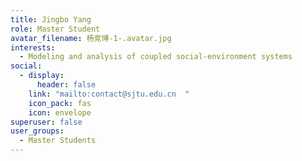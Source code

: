 ```yaml
---
title: Jingbo Yang
role: Master Student
avatar_filename: 杨竞博-1-.avatar.jpg
interests:
  - Modeling and analysis of coupled social-environment systems
social:
  - display:
      header: false
    link: "mailto:contact@sjtu.edu.cn  "
    icon_pack: fas
    icon: envelope
superuser: false
user_groups:
  - Master Students
---
```

